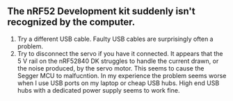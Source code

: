 ## The nRF52 Development kit suddenly isn't recognized by the computer.
1. Try a different USB cable. Faulty USB cables are surprisingly often a problem.
1. Try to disconnect the servo if you have it connected. It appears that the 5 V rail on the nRF52840 DK struggles to handle the current drawn, or the noise produced, by the servo motor. This seems to cause the Segger MCU to malfucntion. In my experience the problem seems worse when I use USB ports on my laptop or cheap USB hubs. High end USB hubs with a dedicated power supply seems to work fine. 